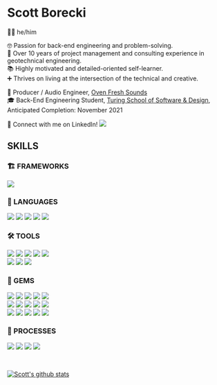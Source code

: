 # Scott Borecki

🙋‍♂️ he/him <br />

🤓 Passion for back-end engineering and problem-solving. <br /> 
🦺 Over 10 years of project management and consulting experience in geotechnical engineering. <br /> 
📚 Highly motivated and detailed-oriented self-learner. <br />
➕ Thrives on living at the intersection of the technical and creative. <br />

🎸 Producer / Audio Engineer, [Oven Fresh Sounds](https://www.ovenfreshsounds.com/) <br />
🎓 Back-End Engineering Student, [Turing School of Software & Design](https://turing.edu/), Anticipated Completion: November 2021 <br />

🔎 Connect with me on LinkedIn! <a href="https://www.linkedin.com/in/scott-borecki/"><img src="https://img.shields.io/badge/Scott--Borecki-0166c2.svg?&style=social&logo=linkedin" /></a> <br />

## SKILLS
### 🏗 FRAMEWORKS
<p>
  <img src="https://img.shields.io/badge/Ruby%20on%20Rails-CC0000.svg?&style=for-the-badge&logo=rubyonrails&logoColor=white" />
</p>

### 🤟 LANGUAGES
<p>
  <img src="https://img.shields.io/badge/ruby-CC342D.svg?&style=for-the-badge&logo=ruby&logoColor=white" />
  <img src="https://img.shields.io/badge/html5-E34F26.svg?&style=for-the-badge&logo=html5&logoColor=white" />
  <img src="https://img.shields.io/badge/css3-1572B6.svg?&style=for-the-badge&logo=css3&logoColor=white" />
  <img src="https://img.shields.io/badge/SQL-4169E1.svg?style=for-the-badge&logo=SQL&logoColor=white" />
  <img src="https://img.shields.io/badge/ActiveRecord-CC0000.svg?&style=for-the-badge&logo=rubyonrails&logoColor=white" />
</p>

### 🛠 TOOLS 
<p>
  <img src="https://img.shields.io/badge/Atom-66595C.svg?&style=for-the-badge&logo=atom&logoColor=white" />  
  <img src="https://img.shields.io/badge/git-F05032.svg?&style=for-the-badge&logo=git&logoColor=white" />
  <img src="https://img.shields.io/badge/GitHub-181717.svg?&style=for-the-badge&logo=github&logoColor=white" />
  <img src="https://img.shields.io/badge/Heroku-430098.svg?&style=for-the-badge&logo=heroku&logoColor=white" />
  <img src="https://img.shields.io/badge/PostgreSQL-4169E1.svg?&style=for-the-badge&logo=postgresql&logoColor=white" /> <br />
  
  <img src="https://img.shields.io/badge/postico-4169E1.svg?&style=for-the-badge&logo=Postico&logoColor=white" />  
  <img src="https://img.shields.io/badge/Postman-FF6C37.svg?&style=for-the-badge&logo=postman&logoColor=white" />  
  <img src="https://img.shields.io/badge/Slack-4A154B.svg?&style=for-the-badge&logo=slack&logoColor=white" />  
</p>

### 💎 GEMS
<p>
  <img src="https://img.shields.io/badge/bootstrap-7952B3.svg?&style=for-the-badge&logo=bootstrap&logoColor=white" />
  <img src="https://img.shields.io/badge/capybara-E9573F.svg?&style=for-the-badge&logo=rubygems&logoColor=white" />
  <img src="https://img.shields.io/badge/factorybot-E9573F.svg?&style=for-the-badge&logo=rubygems&logoColor=white" />
  <img src="https://img.shields.io/badge/faker-E9573F.svg?&style=for-the-badge&logo=rubygems&logoColor=white" /> 
  <img src="https://img.shields.io/badge/faraday-E9573F.svg?&style=for-the-badge&logo=rubygems&logoColor=white" /> <br />
  
  <img src="https://img.shields.io/badge/launchy-E9573F.svg?&style=for-the-badge&logo=rubygems&logoColor=white" />  
  <img src="https://img.shields.io/badge/orderly-E9573F.svg?&style=for-the-badge&logo=rubygems&logoColor=white" />  
  <img src="https://img.shields.io/badge/pry-E9573F.svg?&style=for-the-badge&logo=rubygems&logoColor=white" />  
  <img src="https://img.shields.io/badge/rspec-E9573F.svg?&style=for-the-badge&logo=rubygems&logoColor=white" /> 
  <img src="https://img.shields.io/badge/RuboCop-E9573F.svg?&style=for-the-badge&logo=rubygems&logoColor=white" /> <br />
  
  <img src="https://img.shields.io/badge/Sass-CC6699.svg?&style=for-the-badge&logo=sass&logoColor=white" /> 
  <img src="https://img.shields.io/badge/shoulda--matchers-E9573F.svg?&style=for-the-badge&logo=rubygems&logoColor=white" />
  <img src="https://img.shields.io/badge/simplecov-E9573F.svg?&style=for-the-badge&logo=rubygems&logoColor=white" />  
  <img src="https://img.shields.io/badge/vcr-E9573F.svg?&style=for-the-badge&logo=rubygems&logoColor=white" />  
  <img src="https://img.shields.io/badge/webmock-E9573F.svg?&style=for-the-badge&logo=rubygems&logoColor=white" />  
</p>

### 💭 PROCESSES
<p>
  <img src="https://img.shields.io/badge/OOP-b81818.svg?&style=for-the-badge&logo=OOP&logoColor=white" />
  <img src="https://img.shields.io/badge/TDD-b87818.svg?&style=for-the-badge&logo=TDD&logoColor=white" />
  <img src="https://img.shields.io/badge/MVC-b8b018.svg?&style=for-the-badge&logo=MVC&logoColor=white" />
  <img src="https://img.shields.io/badge/REST-33b818.svg?&style=for-the-badge&logo=REST&logoColor=white" />  
</p>

<br />

[![Scott's github stats](https://github-readme-stats.vercel.app/api?username=scott-borecki)](https://github.com/scott-borecki/github-readme-stats)
